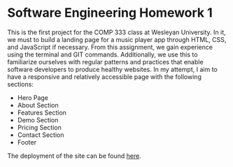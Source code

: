 # Software Engineering Homework 1
This is the first project for the COMP 333 class at Wesleyan University. In it, we must to build a landing page for a music player app through HTML, CSS, and JavaScript if necessary. From this assignment, we gain experience using the terminal and GIT commands. Additionally, we use this to familiarize ourselves with regular patterns and practices that enable software developers to produce healthy websites. In my attempt, I aim to have a responsive and relatively accessible page with the following sections:
* Hero Page
* About Section
* Features Section
* Demo Section
* Pricing Section
* Contact Section
* Footer

The deployment of the site can be found [here](https://hasibfox.github.io/COMP333_HW_1/).

